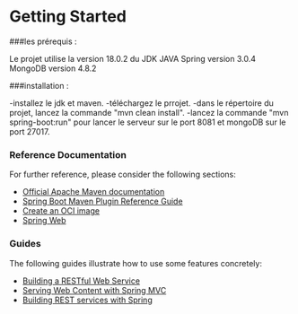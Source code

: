 # Getting Started

###les prérequis :

Le projet utilise la version 18.0.2 du JDK JAVA
Spring version 3.0.4
MongoDB version 4.8.2

###installation :

-installez le jdk et maven.
-téléchargez le prrojet.
-dans le répertoire du projet, lancez la commande "mvn clean install".
-lancez la commande "mvn spring-boot:run" pour lancer le serveur sur le port 8081 et mongoDB sur le port 27017.



### Reference Documentation
For further reference, please consider the following sections:

* [Official Apache Maven documentation](https://maven.apache.org/guides/index.html)
* [Spring Boot Maven Plugin Reference Guide](https://docs.spring.io/spring-boot/docs/3.0.4/maven-plugin/reference/html/)
* [Create an OCI image](https://docs.spring.io/spring-boot/docs/3.0.4/maven-plugin/reference/html/#build-image)
* [Spring Web](https://docs.spring.io/spring-boot/docs/3.0.4/reference/htmlsingle/#web)

### Guides
The following guides illustrate how to use some features concretely:

* [Building a RESTful Web Service](https://spring.io/guides/gs/rest-service/)
* [Serving Web Content with Spring MVC](https://spring.io/guides/gs/serving-web-content/)
* [Building REST services with Spring](https://spring.io/guides/tutorials/rest/)

